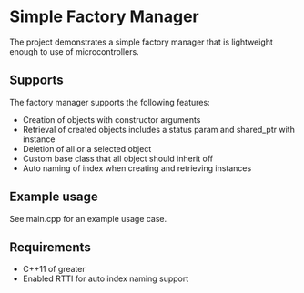 # Simple Factory Manager

The project demonstrates a simple factory manager that is
lightweight enough to use of microcontrollers.

## Supports

The factory manager supports the following features:
  * Creation of objects with constructor arguments
  * Retrieval of created objects includes a status param and
    shared_ptr with instance
  * Deletion of all or a selected object
  * Custom base class that all object should inherit off
  * Auto naming of index when creating and retrieving instances

## Example usage

See main.cpp for an example usage case.
  
## Requirements

  * C++11 of greater
  * Enabled RTTI for auto index naming support
  